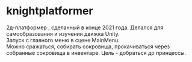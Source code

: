 # knightplatformer
2д-платформер , сделанный в конце 2021 года. Делался для самообразования и изучения движка Unity.<br/>
Запуск с главного меню в сцене MainMenu.<br/>
Можно сражаться, собирать сокровища, прокачиваться через собранные сокровища в инвентаре. Цель - добраться до принцессы.
